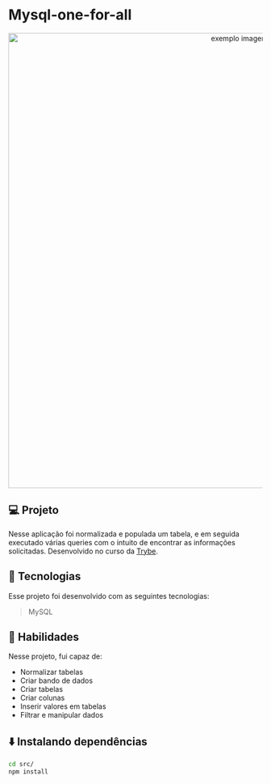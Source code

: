 # Mysql-one-for-all

<p align="center">

 <img width="900" src="/home/cayanneves/Github/One-for-all/drawSQL.png" alt="exemplo imagem" >
</p>

## 💻 Projeto

Nesse aplicação foi normalizada e populada  um tabela, e em seguida executado várias queries com o intuito de encontrar as informações solicitadas. Desenvolvido no curso da [Trybe](https://www.betrybe.com/). 

## 🚀 Tecnologias
Esse projeto foi desenvolvido com as seguintes tecnologias:

> MySQL

## 📌 Habilidades

Nesse projeto, fui capaz de:

- Normalizar tabelas
- Criar bando de dados
- Criar tabelas
- Criar colunas
- Inserir valores em tabelas
- Filtrar e manipular dados


## ⬇️ Instalando dependências

  ```bash
  cd src/
  npm install
  ``` 
